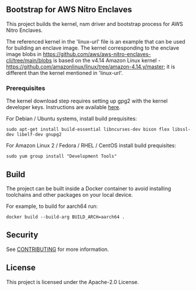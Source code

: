 ## Bootstrap for AWS Nitro Enclaves

This project builds the kernel, nsm driver and bootstrap process for AWS Nitro Enclaves.

The referenced kernel in the 'linux-url' file is an example that can be used for building an enclave image. The kernel corresponding to the enclave image blobs in https://github.com/aws/aws-nitro-enclaves-cli/tree/main/blobs is based on the v4.14 Amazon Linux kernel - https://github.com/amazonlinux/linux/tree/amazon-4.14.y/master; it is different than the kernel mentioned in 'linux-url'.

### Prerequisites

The kernel download step requires setting up gpg2 with the kernel developer
keys. Instructions are available [here](https://www.kernel.org/category/signatures.html).

For Debian / Ubuntu systems, install build prequisites:
```
sudo apt-get install build-essential libncurses-dev bison flex libssl-dev libelf-dev gnupg2
```

For Amazon Linux 2 / Fedora / RHEL / CentOS install build prequisites:
```
sudo yum group install "Development Tools" 
```

## Build

The project can be built inside a Docker container to avoid installing toolchains and other packages
on your local device.

For example, to build for aarch64 run:

```
docker build --build-arg BUILD_ARCH=aarch64 .
```

## Security

See [CONTRIBUTING](CONTRIBUTING.md#security-issue-notifications) for more information.

## License

This project is licensed under the Apache-2.0 License.

